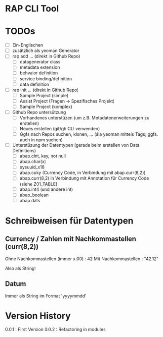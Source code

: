 # RAP CLI Tool




# TODOs

- [ ] Ein-Englischen
- [ ] zusätzlich als yeoman Generator
- [ ] rap add ...  (direkt in Github Repo)
    - [ ] datagenerator class
    - [ ] metadata extension
    - [ ] behvaior definition
    - [ ] service binding/definition
    - [ ] data definition
- [ ] rap init ... (direkt in Github Repo)
    - [ ] Sample Project (simple)
    - [ ] Assist Project (Fragen -> Spezifisches Projekt)
    - [ ] Sample Project (komplex)
- [ ] Github Repo untersützung
    - [ ] Vorhandenes unterstüzen (um z.B. Metadatenerweiterungen zu erstellen)
    - [ ] Neues erstellen (git/gh CLI verwenden)
    - [ ] Ggfs nach Repos suchen, klonen, ... (ála yeoman mittels Tags; ggfs. auch in npm suchen)
- [ ] Unterstüzung der Datentypen (gerade beim erstellen von Data Definitions)
    - [ ] abap.clnt, key, not null
    - [ ] abap.char(x)
    - [ ] sysuuid_x16
    - [ ] abap.cuky (Currency Code, in Verbindung mit abap.curr(8,2))
    - [ ] abap.curr(8,2) in Verbindung mit Annotation für Currency Code (siehe Z01_TABLE)
    - [ ] abap.int4 (und andere int)
    - [ ] abap_boolean
    - [ ] abap.dats

# Schreibweisen für Datentypen

## Currency / Zahlen mit Nachkommastellen (curr(8,2))

Ohne Nachkommastellen (immer x.00) : 42
Mit Nachkommastellen               : "42.12"

Also als String!

## Datum

Immer als String im Format 'yyyymmdd'





# Version History
0.0.1 : First Version
0.0.2 : Refactoring in modules

